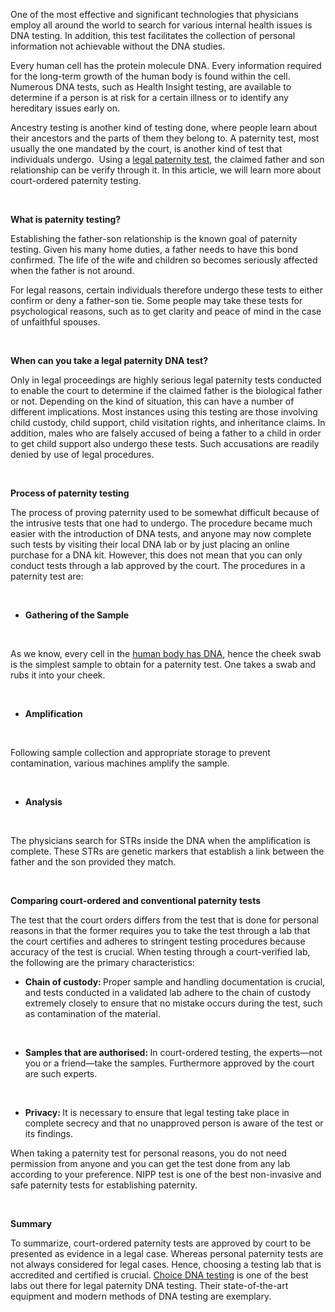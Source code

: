 <p><span style="font-weight: 400;">One of the most effective and significant technologies that physicians employ all around the world to search for various internal health issues is DNA testing. In addition, this test facilitates the collection of personal information not achievable without the DNA studies.&nbsp;&nbsp;</span></p>
<p><span style="font-weight: 400;">Every human cell has the protein molecule DNA. Every information required for the long-term growth of the human body is found within the cell. Numerous DNA tests, such as Health Insight testing, are available to determine if a person is at risk for a certain illness or to identify any hereditary issues early on.&nbsp;</span></p>
<p><span style="font-weight: 400;">Ancestry testing is another kind of testing done, where people learn about their ancestors and the parts of them they belong to. A paternity test, most usually the one mandated by the court, is another kind of test that individuals undergo.&nbsp; Using a </span><a href="https://www.choicedna.com/our-testing-services/court-administered-dna-testing/"><span style="font-weight: 400;">legal paternity test</span></a><span style="font-weight: 400;">, the claimed father and son relationship can be verify through it. In this article, we will learn more about court-ordered paternity testing.&nbsp;</span></p>
<p>&nbsp;</p>
<p><strong>What is paternity testing?</strong></p>
<p><span style="font-weight: 400;">Establishing the father-son relationship is the known goal of paternity testing. Given his many home duties, a father needs to have this bond confirmed. The life of the wife and children so becomes seriously affected when the father is not around.&nbsp;</span></p>
<p><span style="font-weight: 400;">For legal reasons, certain individuals therefore undergo these tests to either confirm or deny a father-son tie. Some people may take these tests for psychological reasons, such as to get clarity and peace of mind in the case of unfaithful spouses.</span></p>
<p>&nbsp;</p>
<p><strong>When can you take a legal paternity DNA test?</strong></p>
<p><span style="font-weight: 400;">Only in legal proceedings are highly serious legal paternity tests conducted to enable the court to determine if the claimed father is the biological father or not. Depending on the kind of situation, this can have a number of different implications. Most instances using this testing are those involving child custody, child support, child visitation rights, and inheritance claims. In addition, males who are falsely accused of being a father to a child in order to get child support also undergo these tests. Such accusations are readily denied by use of legal procedures.</span></p>
<p>&nbsp;</p>
<p><strong>Process of paternity testing</strong></p>
<p><span style="font-weight: 400;">The process of proving paternity used to be somewhat difficult because of the intrusive tests that one had to undergo. The procedure became much easier with the introduction of DNA tests, and anyone may now complete such tests by visiting their local DNA lab or by just placing an online purchase for a DNA kit. However, this does not mean that you can only conduct tests through a lab approved by the court. The procedures in a paternity test are:</span></p>
<p>&nbsp;</p>
<ul>
<li><strong><strong>Gathering of the Sample&nbsp;</strong></strong></li>
</ul>
<p>&nbsp;</p>
<p><span style="font-weight: 400;">As we know, every cell in the </span><a href="https://www.choicedna.com/how-long-does-a-mans-dna-stay-inside-a-woman/"><span style="font-weight: 400;">human body has DNA</span></a><span style="font-weight: 400;">, hence the cheek swab is the simplest sample to obtain for a paternity test. One takes a swab and rubs it into your cheek.</span></p>
<p>&nbsp;</p>
<ul>
<li><strong><strong>Amplification</strong></strong></li>
</ul>
<p>&nbsp;</p>
<p><span style="font-weight: 400;">Following sample collection and appropriate storage to prevent contamination, various machines amplify the sample.</span></p>
<p>&nbsp;</p>
<ul>
<li><strong><strong>Analysis&nbsp;</strong></strong></li>
</ul>
<p>&nbsp;</p>
<p><span style="font-weight: 400;">The physicians search for STRs inside the DNA when the amplification is complete. These STRs are genetic markers that establish a link between the father and the son provided they match.</span></p>
<p>&nbsp;</p>
<p><strong>Comparing court-ordered and conventional paternity tests</strong></p>
<p><span style="font-weight: 400;">The test that the court orders differs from the test that is done for personal reasons in that the former requires you to take the test through a lab that the court certifies and adheres to stringent testing procedures because accuracy of the test is crucial. When testing through a court-verified lab, the following are the primary characteristics:</span></p>
<ul>
<li style="font-weight: 400;"><strong>Chain of custody: </strong><span style="font-weight: 400;">Proper sample and handling documentation is crucial, and tests conducted in a validated lab adhere to the chain of custody extremely closely to ensure that no mistake occurs during the test, such as contamination of the material.</span></li>
</ul>
<p>&nbsp;</p>
<ul>
<li><strong><strong>Samples that are authorised: </strong><span style="font-weight: 400;">In court-ordered testing, the experts&mdash;not you or a friend&mdash;take the samples. Furthermore approved by the court are such experts.</span></strong></li>
</ul>
<p>&nbsp;</p>
<ul>
<li style="font-weight: 400;"><strong>Privacy: </strong><span style="font-weight: 400;">It is necessary to ensure that legal testing take place in complete secrecy and that no unapproved person is aware of the test or its findings.</span></li>
</ul>
<p><span style="font-weight: 400;">When taking a paternity test for personal reasons, you do not need permission from anyone and you can get the test done from any lab according to your preference. </span><span style="font-weight: 400;">NIPP test</span><span style="font-weight: 400;"> is one of the best non-invasive and safe paternity tests for establishing paternity.&nbsp;</span></p>
<p>&nbsp;</p>
<p><strong>Summary&nbsp;</strong></p>
<p><span style="font-weight: 400;">To summarize, court-ordered paternity tests are approved by court to be presented as evidence in a legal case. Whereas personal paternity tests are not always considered for legal cases. Hence, choosing a testing lab that is accredited and certified is crucial. </span><a href="https://www.choicedna.com/"><span style="font-weight: 400;">Choice DNA testing</span></a><span style="font-weight: 400;"> is one of the best labs out there for legal paternity DNA testing. Their state-of-the-art equipment and modern methods of DNA testing are exemplary.</span></p>
